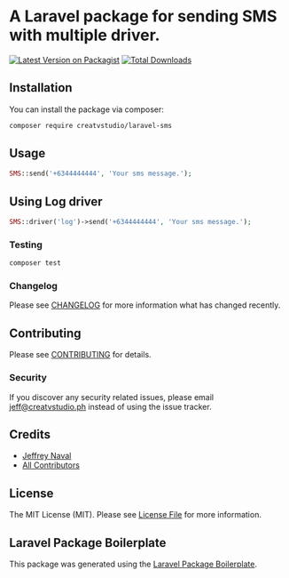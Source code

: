 # A Laravel package for sending SMS with multiple driver.

[![Latest Version on Packagist](https://img.shields.io/packagist/v/creatvstudio/laravel-sms.svg?style=flat-square)](https://packagist.org/packages/creatvstudio/laravel-sms)
[![Total Downloads](https://img.shields.io/packagist/dt/creatvstudio/laravel-sms.svg?style=flat-square)](https://packagist.org/packages/creatvstudio/laravel-sms)

## Installation

You can install the package via composer:

```bash
composer require creatvstudio/laravel-sms
```

## Usage

``` php
SMS::send('+6344444444', 'Your sms message.');
```

## Using Log driver

``` php
SMS::driver('log')->send('+6344444444', 'Your sms message.');
```

### Testing

``` bash
composer test
```

### Changelog

Please see [CHANGELOG](CHANGELOG.md) for more information what has changed recently.

## Contributing

Please see [CONTRIBUTING](CONTRIBUTING.md) for details.

### Security

If you discover any security related issues, please email jeff@creatvstudio.ph instead of using the issue tracker.

## Credits

- [Jeffrey Naval](https://github.com/jeffreynaval)
- [All Contributors](../../contributors)

## License

The MIT License (MIT). Please see [License File](LICENSE.md) for more information.

## Laravel Package Boilerplate

This package was generated using the [Laravel Package Boilerplate](https://laravelpackageboilerplate.com).
